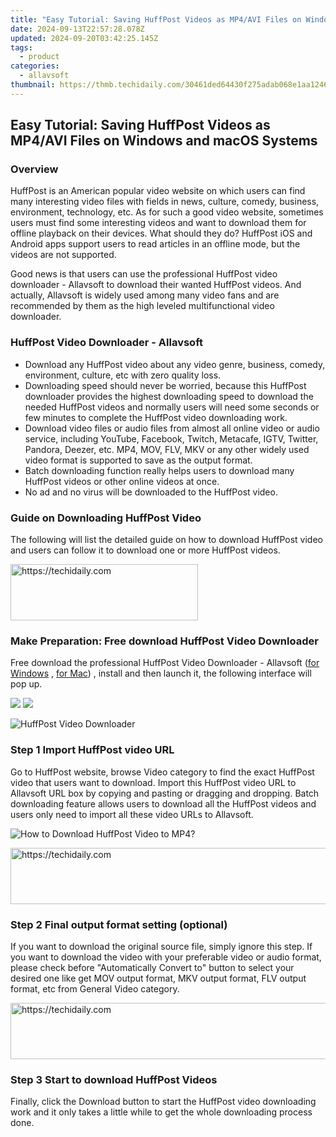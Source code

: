 ```yaml
---
title: "Easy Tutorial: Saving HuffPost Videos as MP4/AVI Files on Windows and macOS Systems"
date: 2024-09-13T22:57:28.078Z
updated: 2024-09-20T03:42:25.145Z
tags:
  - product
categories:
  - allavsoft
thumbnail: https://thmb.techidaily.com/30461ded64430f275adab068e1aa1246b69e0b37015df4b520c0cb3237617656.jpg
---
```


## Easy Tutorial: Saving HuffPost Videos as MP4/AVI Files on Windows and macOS Systems

### Overview

HuffPost is an American popular video website on which users can find many interesting video files with fields in news, culture, comedy, business, environment, technology, etc. As for such a good video website, sometimes users must find some interesting videos and want to download them for offline playback on their devices. What should they do? HuffPost iOS and Android apps support users to read articles in an offline mode, but the videos are not supported.

Good news is that users can use the professional HuffPost video downloader - Allavsoft to download their wanted HuffPost videos. And actually, Allavsoft is widely used among many video fans and are recommended by them as the high leveled multifunctional video downloader.

### HuffPost Video Downloader - Allavsoft

* Download any HuffPost video about any video genre, business, comedy, environment, culture, etc with zero quality loss.
* Downloading speed should never be worried, because this HuffPost downloader provides the highest downloading speed to download the needed HuffPost videos and normally users will need some seconds or few minutes to complete the HuffPost video downloading work.
* Download video files or audio files from almost all online video or audio service, including YouTube, Facebook, Twitch, Metacafe, IGTV, Twitter, Pandora, Deezer, etc. MP4, MOV, FLV, MKV or any other widely used video format is supported to save as the output format.
* Batch downloading function really helps users to download many HuffPost videos or other online videos at once.
* No ad and no virus will be downloaded to the HuffPost video.

### Guide on Downloading HuffPost Video

The following will list the detailed guide on how to download HuffPost video and users can follow it to download one or more HuffPost videos.

<!-- affiliate ads begin -->
<a href="https://aligracehair.sjv.io/c/5597632/1918661/19272" target="_top" id="1918661">
  <img src="//a.impactradius-go.com/display-ad/19272-1918661" border="0" alt="https://techidaily.com" width="300" height="90"/>
</a>
<img height="0" width="0" src="https://aligracehair.sjv.io/i/5597632/1918661/19272" style="position:absolute;visibility:hidden;" border="0" />
<!-- affiliate ads end -->

### Make Preparation: Free download HuffPost Video Downloader

Free download the professional HuffPost Video Downloader - Allavsoft ([for Windows](https://tools.techidaily.com/allavsoft/products/) , [for Mac](https://tools.techidaily.com/allavsoft/products/)) , install and then launch it, the following interface will pop up.

[![](https://www.allavsoft.com/how-to/../images/how-to/free-download-win.jpg)](https://tools.techidaily.com/allavsoft/products/) [![](https://www.allavsoft.com/how-to/../images/how-to/free-download-mac.jpg)](https://tools.techidaily.com/allavsoft/products/)

![HuffPost Video Downloader](https://www.allavsoft.com/how-to/../images/allavsoft/screen-shot-600.jpg)

### Step 1 Import HuffPost video URL

Go to HuffPost website, browse Video category to find the exact HuffPost video that users want to download. Import this HuffPost video URL to Allavsoft URL box by copying and pasting or dragging and dropping. Batch downloading feature allows users to download all the HuffPost videos and users only need to import all these video URLs to Allavsoft.

![How to Download HuffPost Video to MP4?](https://www.allavsoft.com/how-to/../images/how-to/download-rtmp-video/download-rtmp-video.jpg)

<!-- affiliate ads begin -->
<a href="https://aligracehair.sjv.io/c/5597632/2012434/19272" target="_top" id="2012434">
  <img src="//a.impactradius-go.com/display-ad/19272-2012434" border="0" alt="https://techidaily.com" width="728" height="90"/>
</a>
<img height="0" width="0" src="https://aligracehair.sjv.io/i/5597632/2012434/19272" style="position:absolute;visibility:hidden;" border="0" />
<!-- affiliate ads end -->

### Step 2 Final output format setting (optional)

If you want to download the original source file, simply ignore this step. If you want to download the video with your preferable video or audio format, please check before "Automatically Convert to" button to select your desired one like get MOV output format, MKV output format, FLV output format, etc from General Video category.

<!-- affiliate ads begin -->
<a href="https://aligracehair.sjv.io/c/5597632/2027167/19272" target="_top" id="2027167">
  <img src="//a.impactradius-go.com/display-ad/19272-2027167" border="0" alt="https://techidaily.com" width="728" height="90"/>
</a>
<img height="0" width="0" src="https://aligracehair.sjv.io/i/5597632/2027167/19272" style="position:absolute;visibility:hidden;" border="0" />
<!-- affiliate ads end -->

### Step 3 Start to download HuffPost Videos

Finally, click the Download button to start the HuffPost video downloading work and it only takes a little while to get the whole downloading process done.

<ins class="adsbygoogle"
     style="display:block"
     data-ad-format="autorelaxed"
     data-ad-client="ca-pub-7571918770474297"
     data-ad-slot="1223367746"></ins>

<ins class="adsbygoogle"
     style="display:block"
     data-ad-client="ca-pub-7571918770474297"
     data-ad-slot="8358498916"
     data-ad-format="auto"
     data-full-width-responsive="true"></ins>
